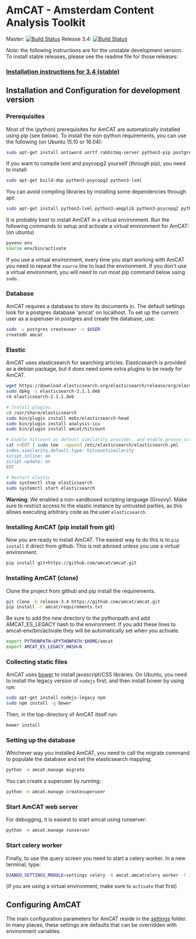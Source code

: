 AmCAT - Amsterdam Content Analysis Toolkit
==========================================

Master: [![Build Status](https://travis-ci.org/amcat/amcat.png?branch=master)](https://travis-ci.org/amcat/amcat) Release 3.4: [![Build Status](https://travis-ci.org/amcat/amcat.png?branch=release-3.3)](https://travis-ci.org/amcat/amcat)

*Note:* the following instructions are for the unstable development version. 
To install stable releases, please see the readme file for those releases:

### [Installation instructions for 3.4 (stable)](https://github.com/amcat/amcat/blob/release-3.4/README.md)


## Installation and Configuration for development version

### Prerequisites

Most of the (python) prerequisites for AmCAT are automatically installed using pip (see below). To install the non-python requirements, you can use the following (on Ubuntu 15.10 or 16.04):

```sh
sudo apt-get install antiword unrtf rabbitmq-server python3-pip postgresql postgresql-contrib python3-venv git postgresql-server-dev-9.4 python3-dev libxml2-dev libxslt-dev graphviz pspp
```

If you want to compile lxml and psycopg2 yourself (through pip), you need to install:

```sh
sudo apt-get build-dep python3-psycopg2 python3-lxml
```

You can avoid compiling libraries by installing some dependencies through apt:

```sh
sudo apt-get install python3-lxml python3-amqplib python3-psycopg2 python3-requests python3-pygments
```

It is probably best to install AmCAT in a virtual environment. Run the following commands to setup and activate a virtual environment for AmCAT: (on ubuntu)

```sh
pyvenv env
source env/bin/activate
```

If you use a virtual environment, every time you start working with AmCAT you need to repeat the `source` line to load the environment. If you don't use a virtual environment, you will need to run most pip command below using `sudo`. 

### Database

AmCAT requires a database to store its documents in. The default settings look for a postgres database 'amcat' on localhost. To set up the current user as a superuser in postgres and create the database, use:

```sh
sudo -u postgres createuser -s $USER
createdb amcat
```

### Elastic

AmCAT uses elasticsearch for searching articles. Elasticsearch is provided as a debian package, but it does need some extra plugins to be ready for AmCAT.

```sh
wget https://download.elasticsearch.org/elasticsearch/release/org/elasticsearch/distribution/deb/elasticsearch/2.1.1/elasticsearch-2.1.1.deb
sudo dpkg -i elasticsearch-2.1.1.deb
rm elasticsearch-2.1.1.deb

# Install plugins
cd /usr/share/elasticsearch
sudo bin/plugin install mobz/elasticsearch-head
sudo bin/plugin install analysis-icu
sudo bin/plugin install amcat/hitcount

# Enable hitcount as default similarity provider, and enable groovy scripting
cat <<EOT | sudo tee --append /etc/elasticsearch/elasticsearch.yml
index.similarity.default.type: hitcountsimilarity
script.inline: on
script.update: on
EOT

# Restart elastic
sudo systemctl stop elasticsearch
sudo systemctl start elasticsearch
```

**Warning**: We enabled a non-sandboxed scripting language (Groovy). Make sure to restrict access to the elastic instance by untrusted parties, as this allows executing arbitrary code as the user `elasticsearch`.

### Installing AmCAT (pip install from git)

Now you are ready to install AmCAT. The easiest way to do this is to `pip install` it direct from github. 
This is not advised unless you use a virtual environment.

```sh
pip install git+https://github.com/amcat/amcat.git
```

### Installing AmCAT (clone)

Clone the project from github and pip install the requirements. 

```sh
git clone -b release-3.4 https://github.com/amcat/amcat.git
pip install -r amcat/requirements.txt
```

Be sure to add the new directory to the pythonpath and add AMCAT_ES_LEGACY hash to the environment.
If you add these lines to amcat-env/bin/activate they will be automatically set when you activate.

```sh
export PYTHONPATH=$PYTHONPATH:$HOME/amcat
export AMCAT_ES_LEGACY_HASH=N
```

### Collecting static files

AmCAT uses [bower](http://bower.io/) to install javascript/CSS libraries. On Ubuntu, you need to install the legacy version of `nodejs` first, and then install bower by using `npm`:

```sh
sudo apt-get install nodejs-legacy npm
sudo npm install -g bower
```

Then, in the top-directory of AmCAT itself run:

```sh
bower install
```

### Setting up the database

Whichever way you installed AmCAT, you need to call the migrate command to populate the database and set the elasticsearch mapping:

```sh
python -m amcat.manage migrate
```

You can create a superuser by running:

```sh
python -m amcat.manage createsuperuser
```

### Start AmCAT web server

For debugging, it is easiest to start amcat using runserver:

```sh
python -m amcat.manage runserver
```

### Start celery worker

Finally, to use the query screen you need to start a celery worker. In a new terminal, type:

```sh
DJANGO_SETTINGS_MODULE=settings celery -A amcat.amcatcelery worker -l info -Q amcat
```

(if you are using a virtual environment, make sure to `activate` that first)

## Configuring AmCAT

The main configuration parameters for AmCAT reside in the [settings](https://github.com/amcat/amcat/tree/master/settings) folder. In many places, these settings are defaults that can be overridden with environment variables. 
